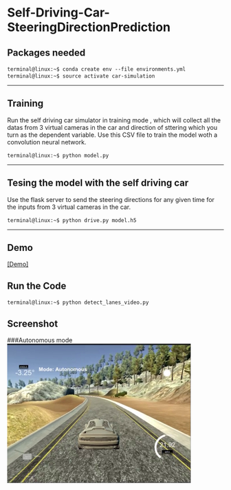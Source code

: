 # Self-Driving-Car-SteeringDirectionPrediction

## Packages needed

```console
terminal@linux:~$ conda create env --file environments.yml
terminal@linux:~$ source activate car-simulation
```
<hr>

## Training 
<p>Run the self driving car simulator in training mode , which will collect all the datas from 3 virtual cameras in the car and direction of sttering which you turn as the dependent variable. Use this CSV file to train the model woth a convolution neural network.</p>

```console
terminal@linux:~$ python model.py 
```

<hr>

## Tesing the model with the self driving car
<p>Use the flask server to send the steering directions for any given time for the inputs from 3 virtual cameras in the car.</p>

```console
terminal@linux:~$ python drive.py model.h5
```

<hr>

## Demo
[[Demo]](https://youtu.be/-KjL1NJcgUs)


## Run the Code

```console
terminal@linux:~$ python detect_lanes_video.py
```






## Screenshot
###Autonomous mode 
![Output](img.png)

